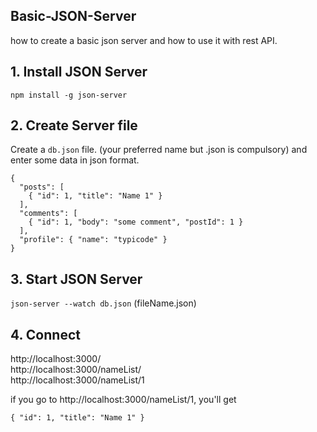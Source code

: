 ## Basic-JSON-Server
how to create a basic json server and how to use it with rest API.  

## 1. Install JSON Server
`npm install -g json-server`

## 2. Create Server file
Create a `db.json` file. (your preferred name but .json is compulsory)
and enter some data in json format.
```
{
  "posts": [
    { "id": 1, "title": "Name 1" }
  ],
  "comments": [
    { "id": 1, "body": "some comment", "postId": 1 }
  ],
  "profile": { "name": "typicode" }
}
```

## 3. Start JSON Server
`json-server --watch db.json` (fileName.json)

## 4. Connect
http://localhost:3000/<br>
http://localhost:3000/nameList/<br>
http://localhost:3000/nameList/1
 
if you go to http://localhost:3000/nameList/1, you'll get<br>

```{ "id": 1, "title": "Name 1" }```
